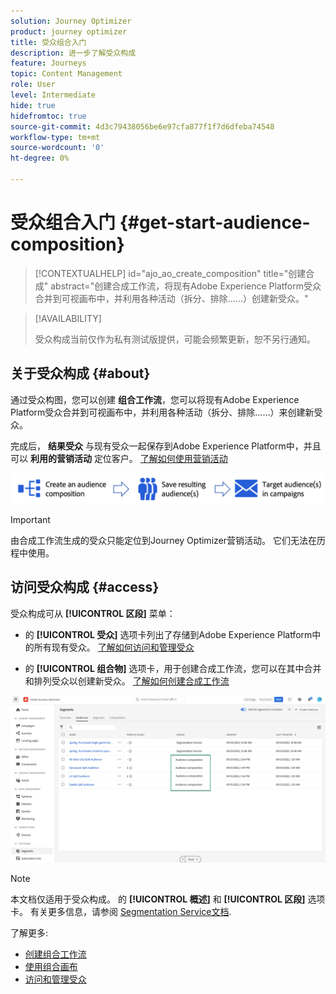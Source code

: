 ```yaml
---
solution: Journey Optimizer
product: journey optimizer
title: 受众组合入门
description: 进一步了解受众构成
feature: Journeys
topic: Content Management
role: User
level: Intermediate
hide: true
hidefromtoc: true
source-git-commit: 4d3c79438056be6e97cfa877f1f7d6dfeba74548
workflow-type: tm+mt
source-wordcount: '0'
ht-degree: 0%

---
```


# 受众组合入门 {#get-start-audience-composition}

>[!CONTEXTUALHELP]
>id="ajo_ao_create_composition"
>title="创建合成"
>abstract="创建合成工作流，将现有Adobe Experience Platform受众合并到可视画布中，并利用各种活动（拆分、排除……）创建新受众。"

>[!AVAILABILITY]
>
>受众构成当前仅作为私有测试版提供，可能会频繁更新，恕不另行通知。

## 关于受众构成 {#about}

通过受众构图，您可以创建 **组合工作流**，您可以将现有Adobe Experience Platform受众合并到可视画布中，并利用各种活动（拆分、排除……）来创建新受众。

完成后， **结果受众** 与现有受众一起保存到Adobe Experience Platform中，并且可以 **利用的营销活动** 定位客户。 [了解如何使用营销活动](../campaigns/get-started-with-campaigns.md)

![](assets/audiences-process.png)

>[!IMPORTANT]
>
>由合成工作流生成的受众只能定位到Journey Optimizer营销活动。 它们无法在历程中使用。

## 访问受众构成 {#access}

受众构成可从 **[!UICONTROL 区段]** 菜单：

* 的 **[!UICONTROL 受众]** 选项卡列出了存储到Adobe Experience Platform中的所有现有受众。 [了解如何访问和管理受众](access-audiences.md)

* 的 **[!UICONTROL 组合物]** 选项卡，用于创建合成工作流，您可以在其中合并和排列受众以创建新受众。 [了解如何创建合成工作流](create-compositions.md)

![](assets/audiences-list.png)

>[!NOTE]
>
>本文档仅适用于受众构成。 的 **[!UICONTROL 概述]** 和 **[!UICONTROL 区段]** 选项卡。 有关更多信息，请参阅 [Segmentation Service文档](https://experienceleague.adobe.com/docs/experience-platform/segmentation/ui/overview.html).

了解更多:

* [创建组合工作流](create-compositions.md)
* [使用组合画布](composition-canvas.md)
* [访问和管理受众](access-audiences.md)
